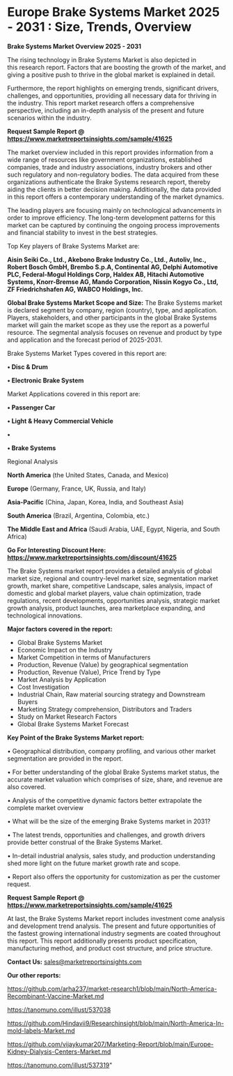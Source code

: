 # Europe Brake Systems Market 2025 - 2031 : Size, Trends, Overview

<Strong> Brake Systems Market Overview 2025 - 2031</strong>

The rising technology in Brake Systems Market is also depicted in this research report. Factors that are boosting the growth of the market, and giving a positive push to thrive in the global market is explained in detail.

Furthermore, the report highlights on emerging trends, significant drivers, challenges, and opportunities, providing all necessary data for thriving in the industry. This report market research offers a comprehensive perspective, including an in-depth analysis of the present and future scenarios within the industry.

<strong>Request Sample Report @ <a href=https://www.marketreportsinsights.com/sample/41625>https://www.marketreportsinsights.com/sample/41625</a></strong>

The market overview included in this report provides information from a wide range of resources like government organizations, established companies, trade and industry associations, industry brokers and other such regulatory and non-regulatory bodies. The data acquired from these organizations authenticate the Brake Systems research report, thereby aiding the clients in better decision making. Additionally, the data provided in this report offers a contemporary understanding of the market dynamics.

The leading players are focusing mainly on technological advancements in order to improve efficiency. The long-term development patterns for this market can be captured by continuing the ongoing process improvements and financial stability to invest in the best strategies.

Top Key players of Brake Systems Market are:

<strong>Aisin Seiki Co., Ltd., Akebono Brake Industry Co., Ltd., Autoliv, Inc., Robert Bosch GmbH, Brembo S.p.A, Continental AG, Delphi Automotive PLC, Federal-Mogul Holdings Corp, Haldex AB, Hitachi Automotive Systems, Knorr-Bremse AG, Mando Corporation, Nissin Kogyo Co., Ltd, ZF Friedrichshafen AG, WABCO Holdings, Inc.</strong>

<strong><b>Global Brake Systems Market Scope and Size:</b></strong>
The Brake Systems market is declared segment by company, region (country), type, and application. Players, stakeholders, and other participants in the global Brake Systems market will gain the market scope as they use the report as a powerful resource. The segmental analysis focuses on revenue and product by type and application and the forecast period of 2025-2031.

Brake Systems Market Types covered in this report are:

<strong>•  Disc & Drum

•  Electronic Brake System</strong>

Market Applications covered in this report are:

<strong>•  Passenger Car

•  Light & Heavy Commercial Vehicle

•  

•  Brake Systems</strong> 

Regional Analysis

<strong>North America</strong> (the United States, Canada, and Mexico)

<strong>Europe</strong> (Germany, France, UK, Russia, and Italy)

<strong>Asia-Pacific</strong> (China, Japan, Korea, India, and Southeast Asia)

<strong>South America</strong> (Brazil, Argentina, Colombia, etc.)

<strong>The Middle East and Africa</strong> (Saudi Arabia, UAE, Egypt, Nigeria, and South Africa)

<strong>Go For Interesting Discount Here: <a href=https://www.marketreportsinsights.com/discount/41625>https://www.marketreportsinsights.com/discount/41625</a></strong>

The Brake Systems market report provides a detailed analysis of global market size, regional and country-level market size, segmentation market growth, market share, competitive Landscape, sales analysis, impact of domestic and global market players, value chain optimization, trade regulations, recent developments, opportunities analysis, strategic market growth analysis, product launches, area marketplace expanding, and technological innovations.

<strong><b>Major factors covered in the report:</b></strong>
<ul>
  <li>Global Brake Systems Market </li>
  <li>Economic Impact on the Industry</li>
  <li>Market Competition in terms of Manufacturers</li>
  <li>Production, Revenue (Value) by geographical segmentation</li>
  <li>Production, Revenue (Value), Price Trend by Type</li>
  <li>Market Analysis by Application</li>
  <li>Cost Investigation</li>
  <li>Industrial Chain, Raw material sourcing strategy and Downstream Buyers</li>
  <li>Marketing Strategy comprehension, Distributors and Traders</li>
  <li>Study on Market Research Factors</li>
  <li>Global Brake Systems Market Forecast</li>
</ul>

<strong><b>Key Point of the Brake Systems Market report:</b></strong>

• Geographical distribution, company profiling, and various other market segmentation are provided in the report.

• For better understanding of the global Brake Systems market status, the accurate market valuation which comprises of size, share, and revenue are also covered.

• Analysis of the competitive dynamic factors better extrapolate the complete market overview

• What will be the size of the emerging Brake Systems market in 2031?

• The latest trends, opportunities and challenges, and growth drivers provide better construal of the Brake Systems Market.

• In-detail industrial analysis, sales study, and production understanding shed more light on the future market growth rate and scope.

• Report also offers the opportunity for customization as per the customer request.

<strong>Request Sample Report @ <a href=https://www.marketreportsinsights.com/sample/41625>https://www.marketreportsinsights.com/sample/41625</a></strong>

At last, the Brake Systems Market report includes investment come analysis and development trend analysis. The present and future opportunities of the fastest growing international industry segments are coated throughout this report. This report additionally presents product specification, manufacturing method, and product cost structure, and price structure.

<strong>Contact Us:</strong>
sales@marketreportsinsights.com

<strong>Our other reports:</strong>

<a href=https://github.com/arha237/market-research1/blob/main/North-America-Recombinant-Vaccine-Market.md>https://github.com/arha237/market-research1/blob/main/North-America-Recombinant-Vaccine-Market.md</a>

<a href=https://tanomuno.com/illust/537038>https://tanomuno.com/illust/537038</a>

<a href=https://github.com/Hindavii9/Researchinsight/blob/main/North-America-In-mold-labels-Market.md>https://github.com/Hindavii9/Researchinsight/blob/main/North-America-In-mold-labels-Market.md</a>

<a href=https://github.com/vijaykumar207/Marketing-Report/blob/main/Europe-Kidney-Dialysis-Centers-Market.md>https://github.com/vijaykumar207/Marketing-Report/blob/main/Europe-Kidney-Dialysis-Centers-Market.md</a>

<a href=https://tanomuno.com/illust/537319>https://tanomuno.com/illust/537319</a>"
